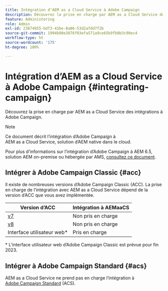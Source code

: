 ```yaml
---
title: Intégration d’AEM as a Cloud Service à Adobe Campaign
description: Découvrez la prise en charge par AEM as a Cloud Service des intégrations à Adobe Campaign.
feature: Administering
role: Admin
exl-id: 23874955-bdf3-41be-8a06-53d2afdd7f2b
source-git-commit: 1994b90e3876f03efa571a9ce65b9fb8b3c90ec4
workflow-type: ht
source-wordcount: '175'
ht-degree: 100%

---
```



# Intégration d’AEM as a Cloud Service à Adobe Campaign {#integrating-campaign}

Découvrez la prise en charge par AEM as a Cloud Service des intégrations à Adobe Campaign.

>[!NOTE]
>
>Ce document décrit l’intégration d’Adobe Campaign à AEM as a Cloud Service, solution d’AEM native dans le cloud.
>
>Pour plus d’informations sur l’intégration d’Adobe Campaign à AEM 6.5, solution AEM on-premise ou hébergée par AMS, [consultez ce document](https://experienceleague.adobe.com/docs/experience-manager-65/administering/integration/campaign.html?lang=fr).

## Intégrer à Adobe Campaign Classic {#acc}

Il existe de nombreuses versions d’Adobe Campaign Classic (ACC). La prise en charge de l’intégration avec AEM as a Cloud Service dépend de la version d’ACC que vous avez implémentée.

| Version d’ACC | Intégration à AEMaaCS |
|---|---|
| [v7](https://experienceleague.adobe.com/docs/campaign-classic.html?lang=fr) | Non pris en charge |
| [v8](https://experienceleague.adobe.com/docs/campaign-v8.html?lang=fr) | Non pris en charge |
| Interface utilisateur web* | Pris en charge |

* L’interface utilisateur web d’Adobe Campaign Classic est prévue pour fin 2023.

## Intégrer à Adobe Campaign Standard {#acs}

AEM as a Cloud Service ne prend pas en charge l’intégration à [Adobe Campaign Standard](https://experienceleague.adobe.com/docs/campaign-standard.html?lang=fr) (ACS).

